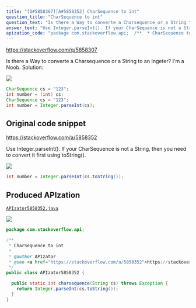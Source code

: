 ```yaml
---
title: "[Q#5858307][A#5858352] CharSequence to int"
question_title: "CharSequence to int"
question_text: "Is there a Way to converte a Charsequence or a String to an Ingeter? I'm a Noob. Solution:"
answer_text: "Use Integer.parseInt(). If your CharSequence is not a String, then you need to convert it first using toString()."
apization_code: "package com.stackoverflow.api;  /**  * CharSequence to int  *  * @author APIzator  * @see <a href=\"https://stackoverflow.com/a/5858352\">https://stackoverflow.com/a/5858352</a>  */ public class APIzator5858352 {    public static int charsequence(String cs) throws Exception {     return Integer.parseInt(cs.toString());   } }"
---
```


https://stackoverflow.com/q/5858307

Is there a Way to converte a Charsequence or a String to an Ingeter?
I&#x27;m a Noob. Solution:


<div class="code-logo"><img src="/stackoverflow.png" /></div>

```java
CharSequence cs = "123";
int number = (int) cs;
CharSequence cs = "123";
int number = Integer.parseInt(cs);
```


## Original code snippet

https://stackoverflow.com/a/5858352

Use Integer.parseInt(). If your CharSequence is not a String, then you need to convert it first using toString().

<div class="code-logo"><img src="/stackoverflow.png" /></div>

```java
int number = Integer.parseInt(cs.toString());
```

## Produced APIzation

[`APIzator5858352.java`](https://github.com/blind-papers/apization-temp-data/raw/main/search/APIzator5858352.java)

<div class="code-logo"><img src="/apizator.png" /></div>

```java
package com.stackoverflow.api;

/**
 * CharSequence to int
 *
 * @author APIzator
 * @see <a href="https://stackoverflow.com/a/5858352">https://stackoverflow.com/a/5858352</a>
 */
public class APIzator5858352 {

  public static int charsequence(String cs) throws Exception {
    return Integer.parseInt(cs.toString());
  }
}

```